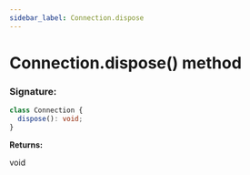 ```yaml
---
sidebar_label: Connection.dispose
---
```


# Connection.dispose() method

### Signature:

```typescript
class Connection {
  dispose(): void;
}
```

**Returns:**

void
